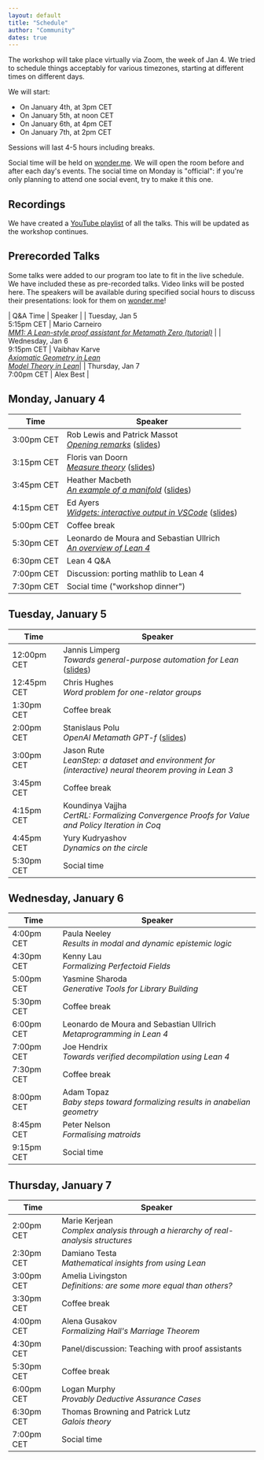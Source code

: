 ```yaml
---
layout: default
title: "Schedule"
author: "Community"
dates: true
---
```


The workshop will take place virtually via Zoom, the week of Jan 4.
We tried to schedule things acceptably for various timezones,
starting at different times on different days.

We will start:
* On January 4th, at <time datetime="2021-01-04T15:00+01:00">3pm CET</time>
* On January 5th, at <time datetime="2021-01-05T12:00+01:00">noon CET</time>
* On January 6th, at <time datetime="2021-01-06T16:00+01:00">4pm CET</time>
* On January 7th, at <time datetime="2021-01-07T14:00+01:00">2pm CET</time>

Sessions will last 4-5 hours including breaks.

Social time will be held on [wonder.me](https://www.wonder.me/).
We will open the room before and after each day's events.
The social time on Monday is "official":
if you're only planning to attend one social event, try to make it this one.

## Recordings

We have created a [YouTube playlist](https://www.youtube.com/playlist?list=PLlF-CfQhukNnO8z3TcFcoKozif9gbl7Yt) of all the talks.
This will be updated as the workshop continues.

## Prerecorded Talks

Some talks were added to our program too late to fit in the live schedule.
We have included these as pre-recorded talks. Video links will be posted here.
The speakers will be available during specified social hours to discuss their presentations:
look for them on [wonder.me](https://www.wonder.me/)!

| Q&A Time | Speaker |
| Tuesday, Jan 5<br><time datetime="2021-01-04T17:15+01:00">5:15pm CET</time> | Mario Carneiro<br>[*MM1: A Lean-style proof assistant for Metamath Zero (tutorial)*](https://www.youtube.com/watch?v=A7WfrW7-ifw) |
| Wednesday, Jan 6<br><time datetime="2021-01-04T21:15+01:00">9:15pm CET</time> | Vaibhav Karve<br>[*Axiomatic Geometry in Lean*](https://urldefense.com/v3/__https://illinois.zoom.us/rec/share/jDJ7NN1M5KU826TrUZSAynyXBRHRZ4tfUcjiZZQqQZhmkbuepE7XimOvckeZO6XU.H2eGmuRP6eUYLPfl__;!!DZ3fjg!qRj5i-raLqEsJne1TJPdG6uyRTiAmt4R4OBBhd2xt5tRm0TghBID3eV4BsVuT1OdqW4$)<br>[*Model Theory in Lean*](https://urldefense.com/v3/__https://illinois.zoom.us/rec/share/lv5AsKiwvDAoc7lquK2VV5TeoLCXSuUAMuAjDT07AdXKxyVl86sfO8MyBy6p7J7W.BZwOHSWaOZv4-qRt__;!!DZ3fjg!opj1KMLHo6ootkeRN95HnxZcEx8DVxS4g64BOMiJuXgeiIDib6wYEgmrysOhqlTjDVM$)|
| Thursday, Jan 7<br><time datetime="2021-01-04T19:00+01:00">7:00pm CET</time> | Alex Best |


## Monday, January 4

| Time      | Speaker            |
| --------- | ------------------ |
| <time datetime="2021-01-04T15:00+01:00">3:00pm CET</time> | Rob Lewis and Patrick Massot<br>[*Opening remarks*](https://www.youtube.com/watch?v=33l3gZohI40) ([slides](slides/intro.pdf))|
| <time datetime="2021-01-04T15:15+01:00">3:15pm CET</time> | Floris van Doorn<br>[*Measure theory*](https://www.youtube.com/watch?v=yH3-zE0bYCU) ([slides](slides/floris-measure.pdf)) |
| <time datetime="2021-01-04T15:45+01:00">3:45pm CET</time> | Heather Macbeth<br>[*An example of a manifold*](https://www.youtube.com/watch?v=deppJ2q_5a0) ([slides](slides/Macbeth-slides.pdf)) |
| <time datetime="2021-01-04T16:15+01:00">4:15pm CET</time> | Ed Ayers<br>[*Widgets: interactive output in VSCode*](https://www.youtube.com/watch?v=8NUBQEZYuis) ([slides](slides/EWAyers-Widgets-LT2021.pdf))|
| <time datetime="2021-01-04T17:00+01:00">5:00pm CET</time> | Coffee break |
| <time datetime="2021-01-04T17:30+01:00">5:30pm CET</time> | Leonardo de Moura and Sebastian Ullrich<br>[*An overview of Lean 4*](https://www.youtube.com/watch?v=UeGvhfW1v9M) |
| <time datetime="2021-01-04T18:30+01:00">6:30pm CET</time> | Lean 4 Q&A |
| <time datetime="2021-01-04T19:00+01:00">7:00pm CET</time> | Discussion: porting mathlib to Lean 4 |
| <time datetime="2021-01-04T19:30+01:00">7:30pm CET</time> | Social time ("workshop dinner") |

## Tuesday, January 5

| Time      | Speaker            |
| --------- | ------------------ |
| <time datetime="2021-01-04T12:00+01:00">12:00pm CET</time> | Jannis Limperg<br>*Towards general-purpose automation for Lean* ([slides](slides/jannis.pdf))|
| <time datetime="2021-01-04T12:45+01:00">12:45pm CET</time> | Chris Hughes<br>*Word problem for one-relator groups* |
| <time datetime="2021-01-04T13:30+01:00">1:30pm CET</time> | Coffee break |
| <time datetime="2021-01-04T14:00+01:00">2:00pm CET</time> | Stanislaus Polu<br>*OpenAI Metamath GPT-f* ([slides](https://docs.google.com/presentation/d/10XcMLgh7wDRDtcj4FKqgEtqqWzZpkxmLDwpnWPntyP0/edit#slide=id.g97b8cb2395_0_0)) |
| <time datetime="2021-01-04T15:00+01:00">3:00pm CET</time> | Jason Rute<br>*LeanStep: a dataset and environment for (interactive) neural theorem proving in Lean 3* |
| <time datetime="2021-01-04T15:45+01:00">3:45pm CET</time> | Coffee break |
| <time datetime="2021-01-04T16:15+01:00">4:15pm CET</time> | Koundinya Vajjha<br>*CertRL: Formalizing Convergence Proofs for Value and Policy Iteration in Coq* |
| <time datetime="2021-01-04T16:45+01:00">4:45pm CET</time> | Yury Kudryashov<br>*Dynamics on the circle* |
| <time datetime="2021-01-04T17:30+01:00">5:30pm CET</time> | Social time |

## Wednesday, January 6

| Time      | Speaker            |
| --------- | ------------------ |
| <time datetime="2021-01-04T16:00+01:00">4:00pm CET</time> | Paula Neeley<br>*Results in modal and dynamic epistemic logic* |
| <time datetime="2021-01-04T16:30+01:00">4:30pm CET</time> | Kenny Lau<br>*Formalizing Perfectoid Fields* |
| <time datetime="2021-01-04T17:00+01:00">5:00pm CET</time> | Yasmine Sharoda<br>*Generative Tools for Library Building* |
| <time datetime="2021-01-04T17:30+01:00">5:30pm CET</time> | Coffee break |
| <time datetime="2021-01-04T18:00+01:00">6:00pm CET</time> | Leonardo de Moura and Sebastian Ullrich<br>*Metaprogramming in Lean 4* |
| <time datetime="2021-01-04T19:00+01:00">7:00pm CET</time> | Joe Hendrix<br>*Towards verified decompilation using Lean 4* |
| <time datetime="2021-01-04T19:30+01:00">7:30pm CET</time> | Coffee break |
| <time datetime="2021-01-04T20:00+01:00">8:00pm CET</time> | Adam Topaz<br>*Baby steps toward formalizing results in anabelian geometry* |
| <time datetime="2021-01-04T20:45+01:00">8:45pm CET</time> | Peter Nelson<br>*Formalising matroids* |
| <time datetime="2021-01-04T21:15+01:00">9:15pm CET</time> | Social time |

## Thursday, January 7

| Time      | Speaker            |
| --------- | ------------------ |
| <time datetime="2021-01-04T14:00+01:00">2:00pm CET</time> | Marie Kerjean<br>*Complex analysis through a hierarchy of real-analysis structures* |
| <time datetime="2021-01-04T14:30+01:00">2:30pm CET</time> | Damiano Testa<br>*Mathematical insights from using Lean* |
| <time datetime="2021-01-04T15:00+01:00">3:00pm CET</time> | Amelia Livingston<br>*Definitions: are some more equal than others?* |
| <time datetime="2021-01-04T15:30+01:00">3:30pm CET</time> | Coffee break |
| <time datetime="2021-01-04T16:00+01:00">4:00pm CET</time> | Alena Gusakov<br>*Formalizing Hall's Marriage Theorem* |
| <time datetime="2021-01-04T16:30+01:00">4:30pm CET</time> | Panel/discussion: Teaching with proof assistants |
| <time datetime="2021-01-04T17:30+01:00">5:30pm CET</time> | Coffee break |
| <time datetime="2021-01-04T18:00+01:00">6:00pm CET</time> | Logan Murphy<br>*Provably Deductive Assurance Cases* |
| <time datetime="2021-01-04T18:30+01:00">6:30pm CET</time> | Thomas Browning and Patrick Lutz<br>*Galois theory* |
| <time datetime="2021-01-04T19:00+01:00">7:00pm CET</time> | Social time |
